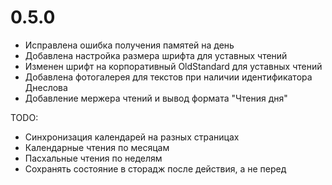 # 0.5.0

- Исправлена ошибка получения памятей на день
- Добавлена настройка размера шрифта для уставных чтений
- Изменен шрифт на корпоративный OldStandard для уставных чтений
- Добавлена фотогалерея для текстов при наличии идентификатора Днеслова
- Добавление мержера чтений и вывод формата "Чтения дня"

TODO:
- Синхронизация календарей на разных страницах
- Календарные чтения по месяцам
- Пасхальные чтения по неделям
- Сохранять состояние в сторадж после действия, а не перед
